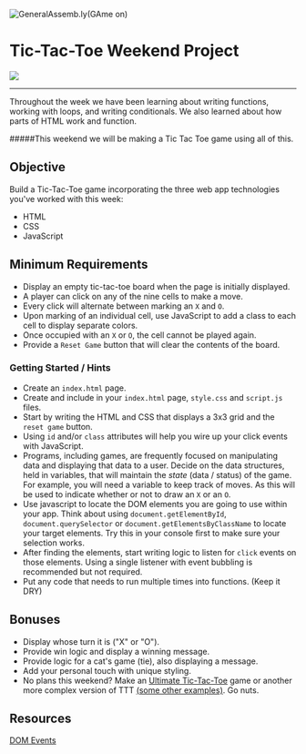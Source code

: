 ![GeneralAssemb.ly](https://github.com/generalassembly/ga-ruby-on-rails-for-devs/raw/master/images/ga.png "GeneralAssemb.ly")(GAme on)


# Tic-Tac-Toe Weekend Project

![](http://www.scientificamerican.com/sciam/cache/file/5C4F738B-F0EB-40C9-9F551F1CAEA36199.jpg)

---

Throughout the week we have been learning about writing functions, working with loops, and writing conditionals. We also learned about how parts of HTML work and function.

#####This weekend we will be making a Tic Tac Toe game using all of this.

## Objective

Build a Tic-Tac-Toe game incorporating the three web app technologies you've worked with this week:

- HTML
- CSS
- JavaScript

## Minimum Requirements
- Display an empty tic-tac-toe board when the page is initially displayed.
- A player can click on any of the nine cells to make a move.
- Every click will alternate between marking an `X` and `O`.
- Upon marking of an individual cell, use JavaScript to add a class to each cell to display separate colors.
- Once occupied with an `X` or `O`, the cell cannot be played again.
- Provide a `Reset Game` button that will clear the contents of the board.

### Getting Started / Hints

- Create an `index.html` page.
- Create and include in your `index.html` page, `style.css` and `script.js` files.
- Start by writing the HTML and CSS that displays a 3x3 grid and the `reset game` button.
- Using `id` and/or `class` attributes will help you wire up your click events with JavaScript.
- Programs, including games, are frequently focused on manipulating data and displaying that data to a user. Decide on the data structures, held in variables, that will maintain the _state_ (data / status) of the game. For example, you will need a variable to keep track of moves. As this will be used to indicate whether or not to draw an `X` or an `O`.
- Use javascript to locate the DOM elements you are going to use within your app. Think about using `document.getElementById`, `document.querySelector` or `document.getElementsByClassName` to locate your target elements. Try this in your console first to make sure your selection works.
- After finding the elements, start writing logic to listen for `click` events on those elements. Using a single listener with event bubbling is recommended but not required.
- Put any code that needs to run multiple times into functions. (Keep it DRY)

## Bonuses
- Display whose turn it is ("X" or "O").
- Provide win logic and display a winning message.
- Provide logic for a cat's game (tie), also displaying a message.
- Add your personal touch with unique styling.
- No plans this weekend? Make an [Ultimate Tic-Tac-Toe](http://bejofo.net/ttt) game or another more complex version of TTT [(some other examples)](http://www.math.cornell.edu/~mec/2003-2004/graphtheory/tictactoe/howtoplayttt.html). Go nuts.

## Resources

[DOM Events](http://www.smashingmagazine.com/2013/11/12/an-introduction-to-dom-events/)
